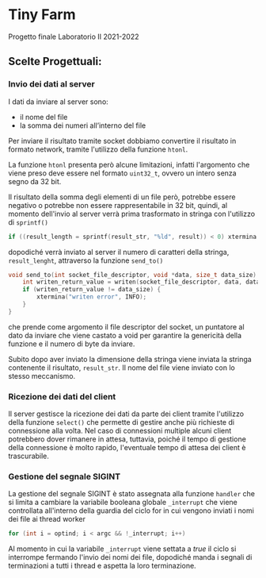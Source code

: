 # Tiny Farm
Progetto finale Laboratorio II 2021-2022

## Scelte Progettuali:

### Invio dei dati al server

I dati da inviare al server sono:
- il nome del file
- la somma dei numeri all’interno del file

Per inviare il risultato tramite socket dobbiamo convertire il risultato in formato network, tramite l'utilizzo della funzione <code>htonl</code>.

La funzione <code>htonl</code> presenta però alcune limitazioni, infatti l'argomento che viene preso deve essere nel formato <code>uint32_t</code>, ovvero un intero senza segno da 32 bit.

Il risultato della somma degli elementi di un file però, potrebbe essere negativo o potrebbe non essere rappresentabile in 32 bit, quindi, al momento dell'invio al server verrà prima trasformato in stringa con l'utilizzo di <code>sprintf()</code>

```C
if ((result_length = sprintf(result_str, "%ld", result)) < 0) xtermina("sprintf error", INFO);
```

dopodiché verrà inviato al server il numero di caratteri della stringa, <code>result_lenght</code>, attraverso la funzione <code>send_to()</code> 
```C
void send_to(int socket_file_descriptor, void *data, size_t data_size) {
	int writen_return_value = writen(socket_file_descriptor, data, data_size);
	if (writen_return_value != data_size) {
		xtermina("writen error", INFO);
	}
}
```
che prende come argomento il file descriptor del socket, un puntatore al dato da inviare che viene castato a void per garantire la genericità della funzione e il numero di byte da inviare.

Subito dopo aver inviato la dimensione della stringa viene inviata la stringa contenente il risultato, <code>result_str</code>.
Il nome del file viene inviato con lo stesso meccanismo.

### Ricezione dei dati del client

Il server gestisce la ricezione dei dati da parte dei client tramite l'utilizzo della funzione <code>select()</code> che permette di gestire anche più richieste di connessione alla volta.
Nel caso di connessioni multiple alcuni client potrebbero dover rimanere in attesa, tuttavia, poiché il tempo di gestione della connessione è molto rapido, l'eventuale tempo di attesa dei client è trascurabile.

### Gestione del segnale SIGINT

La gestione del segnale SIGINT è stato assegnata alla funzione <code>handler</code> che si limita a cambiare la variabile booleana globale <code>_interrupt</code> che viene controllata all'interno della guardia del ciclo for in cui vengono inviati i nomi dei file ai thread worker

```C
for (int i = optind; i < argc && !_interrupt; i++)
```

Al momento in cui la variabile <code>_interrupt</code> viene settata a _true_ il ciclo si interrompe fermando l'invio dei nomi dei file, dopodiché manda i segnali di terminazioni a tutti i thread e aspetta la loro terminazione.
